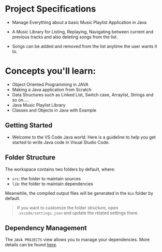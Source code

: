 
# Project Specifications

- Manage Everything about a basic Music Playlist Application in Java

- A Music Library for Listing, Replaying, Navigating between current and previous tracks and also deleting songs from the list.

- Songs can be added and removed from the list anytime the user wants it to.

# Concepts you'll learn:

- Object Oriented Programming in JAVA 
- Making a Java application from Scratch
- Data Structures such as Linked List, Switch case, Arraylist, Strings and so on.....
- Java Music Playlist Library
- Classes and Objects in Java with Example

## Getting Started

- Welcome to the VS Code Java world. Here is a guideline to help you get started to write Java code in Visual Studio Code.


## Folder Structure

The workspace contains two folders by default, where:

- `src`: the folder to maintain sources
- `lib`: the folder to maintain dependencies

Meanwhile, the compiled output files will be generated in the `bin` folder by default.

> If you want to customize the folder structure, open `.vscode/settings.json` and update the related settings there.

## Dependency Management

The `JAVA PROJECTS` view allows you to manage your dependencies. More details can be found [here](https://github.com/microsoft/vscode-java-dependency#manage-dependencies).
